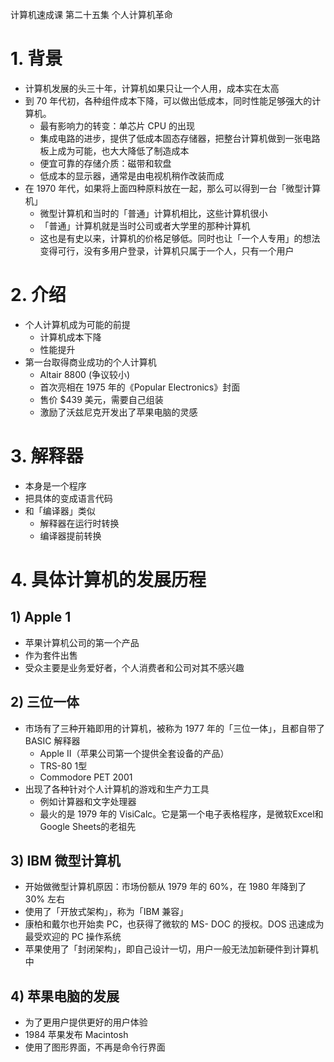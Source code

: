计算机速成课 第二十五集 个人计算机革命

# 1. 背景
- 计算机发展的头三十年，计算机如果只让一个人用，成本实在太高
- 到 70 年代初，各种组件成本下降，可以做出低成本，同时性能足够强大的计算机。
  - 最有影响力的转变：单芯片 CPU 的出现
  - 集成电路的进步，提供了低成本固态存储器，把整台计算机做到一张电路板上成为可能，也大大降低了制造成本
  - 便宜可靠的存储介质：磁带和软盘
  - 低成本的显示器，通常是由电视机稍作改装而成
- 在 1970 年代，如果将上面四种原料放在一起，那么可以得到一台「微型计算机」
  - 微型计算机和当时的「普通」计算机相比，这些计算机很小
  - 「普通」计算机就是当时公司或者大学里的那种计算机
  - 这也是有史以来，计算机的价格足够低。同时也让「一个人专用」的想法变得可行，没有多用户登录，计算机只属于一个人，只有一个用户


# 2. 介绍
- 个人计算机成为可能的前提
  - 计算机成本下降
  - 性能提升
- 第一台取得商业成功的个人计算机
  - Altair 8800 (争议较小)
  - 首次亮相在 1975 年的《Popular Electronics》封面
  - 售价 $439 美元，需要自己组装
  - 激励了沃兹尼克开发出了苹果电脑的灵感

# 3. 解释器
- 本身是一个程序
- 把具体的变成语言代码
- 和「编译器」类似
  - 解释器在运行时转换
  - 编译器提前转换

# 4. 具体计算机的发展历程
## 1) Apple 1
- 苹果计算机公司的第一个产品
- 作为套件出售
- 受众主要是业务爱好者，个人消费者和公司对其不感兴趣

## 2) 三位一体
- 市场有了三种开箱即用的计算机，被称为 1977 年的「三位一体」，且都自带了 BASIC 解释器
  - Apple II（苹果公司第一个提供全套设备的产品）
  - TRS-80 1型
  - Commodore PET 2001
- 出现了各种针对个人计算机的游戏和生产力工具
  - 例如计算器和文字处理器
  - 最火的是 1979 年的 VisiCalc。它是第一个电子表格程序，是微软Excel和Google Sheets的老祖先

## 3) IBM 微型计算机
- 开始做微型计算机原因：市场份额从 1979 年的 60%，在 1980 年降到了 30% 左右
- 使用了「开放式架构」，称为「IBM 兼容」
- 康柏和戴尔也开始卖 PC，也获得了微软的 MS- DOC 的授权。DOS 迅速成为最受欢迎的 PC 操作系统
- 苹果使用了「封闭架构」，即自己设计一切，用户一般无法加新硬件到计算机中
## 4) 苹果电脑的发展
  - 为了更用户提供更好的用户体验
  - 1984 苹果发布 Macintosh 
  - 使用了图形界面，不再是命令行界面
  





